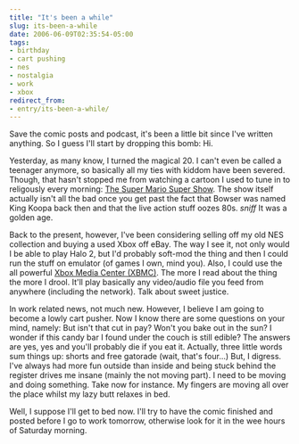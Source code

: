 ```yaml
---
title: "It's been a while"
slug: its-been-a-while
date: 2006-06-09T02:35:54-05:00
tags:
- birthday
- cart pushing
- nes
- nostalgia
- work
- xbox
redirect_from:
- entry/its-been-a-while/
---
```

Save the comic posts and podcast, it's been a little bit since I've written anything. So I guess I'll start by dropping this bomb: Hi.

Yesterday, as many know, I turned the magical 20. I can't even be called a teenager anymore, so basically all my ties with kiddom have been severed. Though, that hasn't stopped me from watching a cartoon I used to tune in to religously every morning: [The Super Mario Super Show](http://www.netflix.com/MovieDisplay?movieid=70045113&trkid=189530&strkid=11816394_1_0). The show itself actually isn't all the bad once you get past the fact that Bowser was named King Koopa back then and that the live action stuff oozes 80s. *sniff* It was a golden age.

Back to the present, however, I've been considering selling off my old NES collection and buying a used Xbox off eBay. The way I see it, not only would I be able to play Halo 2, but I'd probably soft-mod the thing and then I could run the stuff on emulator  (of games I own, mind you). Also, I could use the all powerful [Xbox Media Center (XBMC)](http://www.xboxmediacenter.com/). The more I read about the thing the more I drool. It'll play basically any video/audio file you feed from anywhere (including the network). Talk about sweet justice.

In work related news, not much new. However, I believe I am going to become a lowly cart pusher. Now I know there are some questions on your mind, namely: But isn't that cut in pay? Won't you bake out in the sun? I wonder if this candy bar I found under the couch is still edible? The answers are yes, yes and you'll probably die if you eat it. Actually, three little words sum things up: shorts and free gatorade (wait, that's four...) But, I digress. I've always had more fun outside than inside and being stuck behind the register drives me insane (mainly the not moving part). I need to be moving and doing something. Take now for instance. My fingers are moving all over the place whilst my lazy butt relaxes in bed.

Well, I suppose I'll get to bed now. I'll try to have the comic finished and posted before I go to work tomorrow, otherwise look for it in the wee hours of Saturday morning.
